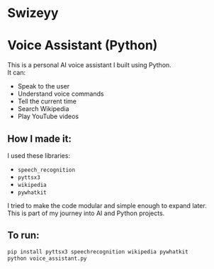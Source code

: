 # Swizeyy
# Voice Assistant (Python)

This is a personal AI voice assistant I built using Python.  
It can:
- Speak to the user
- Understand voice commands
- Tell the current time
- Search Wikipedia
- Play YouTube videos

## How I made it:
I used these libraries:
- `speech_recognition`
- `pyttsx3`
- `wikipedia`
- `pywhatkit`

I tried to make the code modular and simple enough to expand later.  
This is part of my journey into AI and Python projects.

## To run:
```bash
pip install pyttsx3 speechrecognition wikipedia pywhatkit
python voice_assistant.py
